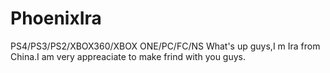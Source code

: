 # PhoenixIra
PS4/PS3/PS2/XBOX360/XBOX ONE/PC/FC/NS
What's up guys,I m Ira from China.I am very appreaciate to make frind with you guys.

